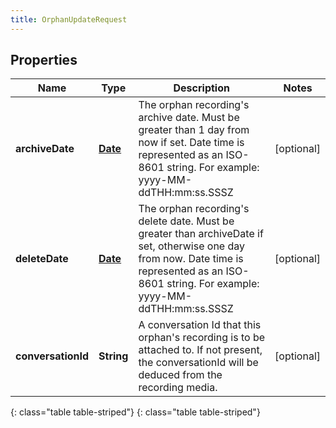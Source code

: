```yaml
---
title: OrphanUpdateRequest
---
```


## Properties

| Name | Type | Description | Notes |
| ------------ | ------------- | ------------- | ------------- |
| **archiveDate** | [**Date**](Date.html) | The orphan recording&#39;s archive date. Must be greater than 1 day from now if set. Date time is represented as an ISO-8601 string. For example: yyyy-MM-ddTHH:mm:ss.SSSZ |  [optional] |
| **deleteDate** | [**Date**](Date.html) | The orphan recording&#39;s delete date. Must be greater than archiveDate if set, otherwise one day from now. Date time is represented as an ISO-8601 string. For example: yyyy-MM-ddTHH:mm:ss.SSSZ |  [optional] |
| **conversationId** | **String** | A conversation Id that this orphan&#39;s recording is to be attached to. If not present, the conversationId will be deduced from the recording media. |  [optional] |
{: class="table table-striped"}
{: class="table table-striped"}


